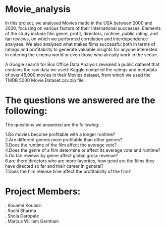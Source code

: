 
# Movie_analysis

In this project, we analysed Movies made in the USA between 2000 and 2020, focusing on various factors of their international successes. Elements of the study include film genre, profit, directors, runtime, public rating, and fan reviews, on which we performed correlation and interdependence analyses. We also analysed what makes films successful both in terms of ratings and profitability to generate valuable insights for anyone interested in entering the cinema world or even those who already work in the sector.

A Google search for Box Office Data Analysis revealed a public dataset that contains the raw data we used:
Kaggle compiled the ratings and metadata of over 45,000 movies in their Movies dataset, from which we used the TMDB 5000 Movie Dataset.csv.zip file.

# The questions we answered are the following:


The questions we answered are the following:

1.Do movies become profitable with a longer runtime?<br>
2.Are different genres more profitable than other genres?<br>
3.Does the runtime of the film affect the average vote?<br>
4.Does the genre of a film determine or affect its average vote and runtime?<br>
5.Do fan reviews by genre affect global gross revenue?<br>
6.are there directors who are more favorites, how good are the films they have directed so far and their career in general?<br>
7.Does the film release time affect the profitability of the film?<br>

# Project Members:
. Kouamé Kouassi<br>
. Ruchi Sharma<br>
. Shola Daropale<br>
. Marcus William Garnham<br>
